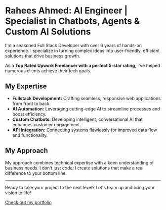 # Rahees Ahmed: AI Engineer | Specialist in Chatbots, Agents & Custom AI Solutions

I'm  a seasoned Full Stack Developer with over 6 years of hands-on experience. I specialize in turning complex ideas into user-friendly, efficient solutions that drive business growth.

As a **Top Rated Upwork Freelancer with a perfect 5-star rating**, I've helped numerous clients achieve their tech goals.

## My Expertise

- **Fullstack Development:** Crafting seamless, responsive web applications from front to back.
- **AI Automation:** Leveraging cutting-edge AI to streamline processes and boost efficiency.
- **Custom Chatbots:** Developing intelligent, conversational AI that enhances customer engagement.
- **API Integration:** Connecting systems flawlessly for improved data flow and functionality.

## My Approach

My approach combines technical expertise with a keen understanding of business needs. I don't just code; I create solutions that make a real difference to your bottom line.

---

Ready to take your project to the next level? Let's team up and bring your vision to life!

[Check out my portfolio](https://raheesahmed.vercel.app/)
